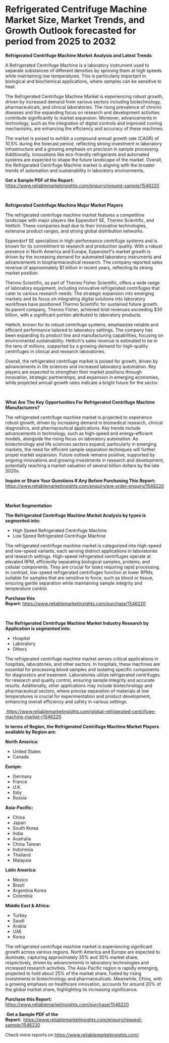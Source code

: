<p><h1>Refrigerated Centrifuge Machine Market Size, Market Trends, and Growth Outlook forecasted for period from 2025 to 2032</h1></p><p><strong>Refrigerated Centrifuge Machine Market Analysis and Latest Trends</strong></p>
<p><p>A Refrigerated Centrifuge Machine is a laboratory instrument used to separate substances of different densities by spinning them at high speeds while maintaining low temperatures. This is particularly important in biological and biochemical applications, where samples can be sensitive to heat.</p><p>The Refrigerated Centrifuge Machine Market is experiencing robust growth, driven by increased demand from various sectors including biotechnology, pharmaceuticals, and clinical laboratories. The rising prevalence of chronic diseases and the expanding focus on research and development activities contribute significantly to market expansion. Moreover, advancements in technology, such as the integration of digital controls and improved cooling mechanisms, are enhancing the efficiency and accuracy of these machines. </p><p>The market is poised to exhibit a compound annual growth rate (CAGR) of 10.5% during the forecast period, reflecting strong investment in laboratory infrastructure and a growing emphasis on precision in sample processing. Additionally, innovations like eco-friendly refrigerants and automated systems are expected to shape the future landscape of the market. Overall, the Refrigerated Centrifuge Machine market is aligning with the broader trends of automation and sustainability in laboratory environments.</p></p>
<p><strong>Get a Sample PDF of the Report:&nbsp;</strong> <a href="https://www.reliablemarketinsights.com/enquiry/request-sample/1546220?utm_campaign=3529&utm_medium=2&utm_source=Github&utm_content=ia&utm_term=08042025&utm_id=refrigerated-centrifuge-machine">https://www.reliablemarketinsights.com/enquiry/request-sample/1546220</a></p>
<p>&nbsp;</p>
<p><strong>Refrigerated Centrifuge Machine Major Market Players</strong></p>
<p><p>The refrigerated centrifuge machine market features a competitive landscape with major players like Eppendorf SE, Thermo Scientific, and Hettich. These companies lead due to their innovative technologies, extensive product ranges, and strong global distribution networks.</p><p>Eppendorf SE specializes in high-performance centrifuge systems and is known for its commitment to research and production quality. With a robust presence in North America and Europe, Eppendorf's market growth is driven by the increasing demand for automated laboratory instruments and advancements in biopharmaceutical research. The company reported sales revenue of approximately $1 billion in recent years, reflecting its strong market position.</p><p>Thermo Scientific, as part of Thermo Fisher Scientific, offers a wide range of laboratory equipment, including innovative refrigerated centrifuges that cater to various research needs. The strategic expansion into emerging markets and its focus on integrating digital solutions into laboratory workflows have positioned Thermo Scientific for sustained future growth. Its parent company, Thermo Fisher, achieved total revenues exceeding $30 billion, with a significant portion attributed to laboratory products.</p><p>Hettich, known for its robust centrifuge systems, emphasizes reliable and efficient performance tailored to laboratory settings. The company has been expanding its product line and manufacturing capabilities, focusing on environmental sustainability. Hettich's sales revenue is estimated to be in the tens of millions, supported by a growing demand for high-quality centrifuges in clinical and research laboratories.</p><p>Overall, the refrigerated centrifuge market is poised for growth, driven by advancements in life sciences and increased laboratory automation. Key players are expected to strengthen their market positions through innovation, strategic partnerships, and expansion in emerging economies, while projected annual growth rates indicate a bright future for the sector.</p></p>
<p>&nbsp;</p>
<p><strong>What Are The Key Opportunities For Refrigerated Centrifuge Machine Manufacturers?</strong></p>
<p><p>The refrigerated centrifuge machine market is projected to experience robust growth, driven by increasing demand in biomedical research, clinical diagnostics, and pharmaceutical applications. Key trends include advancements in technology, such as high-speed and energy-efficient models, alongside the rising focus on laboratory automation. As biotechnology and life sciences sectors expand, particularly in emerging markets, the need for efficient sample separation techniques will further propel market expansion. Future outlook remains positive, supported by ongoing innovations and growing investments in research and development, potentially reaching a market valuation of several billion dollars by the late 2020s.</p></p>
<p><strong>Inquire or Share Your Questions If Any Before Purchasing This Report:</strong> <a href="https://www.reliablemarketinsights.com/enquiry/pre-order-enquiry/1546220?utm_campaign=3529&utm_medium=2&utm_source=Github&utm_content=ia&utm_term=08042025&utm_id=refrigerated-centrifuge-machine">https://www.reliablemarketinsights.com/enquiry/pre-order-enquiry/1546220</a></p>
<p>&nbsp;</p>
<p><strong>Market Segmentation</strong></p>
<p><strong>The Refrigerated Centrifuge Machine Market Analysis by types is segmented into:</strong></p>
<p><ul><li>High Speed Refrigerated Centrifuge Machine</li><li>Low Speed Refrigerated Centrifuge Machine</li></ul></p>
<p><p>The refrigerated centrifuge machine market is categorized into high-speed and low-speed variants, each serving distinct applications in laboratories and research settings. High-speed refrigerated centrifuges operate at elevated RPM, efficiently separating biological samples, proteins, and cellular components. They are crucial for tasks requiring rapid processing. In contrast, low-speed refrigerated centrifuges function at lower RPMs, suitable for samples that are sensitive to force, such as blood or tissue, ensuring gentle separation while maintaining sample integrity and temperature control.</p></p>
<p><strong>Purchase this Report:&nbsp;</strong><a href="https://www.reliablemarketinsights.com/purchase/1546220?utm_campaign=3529&utm_medium=2&utm_source=Github&utm_content=ia&utm_term=08042025&utm_id=refrigerated-centrifuge-machine">https://www.reliablemarketinsights.com/purchase/1546220</a></p>
<p>&nbsp;</p>
<p><strong>The Refrigerated Centrifuge Machine Market Industry Research by Application is segmented into:</strong></p>
<p><ul><li>Hospital</li><li>Laboratory</li><li>Others</li></ul></p>
<p><p>The refrigerated centrifuge machine market serves critical applications in hospitals, laboratories, and other sectors. In hospitals, these machines are essential for processing blood samples and isolating specific components for diagnostics and treatment. Laboratories utilize refrigerated centrifuges for research and quality control, ensuring sample integrity and accurate results. Additionally, other applications may include biotechnology and pharmaceutical sectors, where precise separation of materials at low temperatures is crucial for experimentation and product development, enhancing overall efficiency and safety in various settings.</p></p>
<p><a href="https://www.reliablemarketinsights.com/global-refrigerated-centrifuge-machine-market-r1546220?utm_campaign=3529&utm_medium=2&utm_source=Github&utm_content=ia&utm_term=08042025&utm_id=refrigerated-centrifuge-machine">&nbsp;https://www.reliablemarketinsights.com/global-refrigerated-centrifuge-machine-market-r1546220</a></p>
<p><strong>In terms of Region, the Refrigerated Centrifuge Machine Market Players available by Region are:</strong></p>
<p>
    <p> <strong> North America: </strong>
        <ul>
            <li>United States</li>
            <li>Canada</li>
        </ul>
        </p> 
    <p> <strong> Europe: </strong>
        <ul>
            <li>Germany</li>
            <li>France</li>
            <li>U.K.</li>
            <li>Italy</li>
            <li>Russia</li>
        </ul>
        </p> 
    <p> <strong> Asia-Pacific: </strong>
        <ul>
            <li>China</li>
            <li>Japan</li>
            <li>South Korea</li>
            <li>India</li>
            <li>Australia</li>
            <li>China Taiwan</li>
            <li>Indonesia</li>
            <li>Thailand</li>
            <li>Malaysia</li>
        </ul>
        </p> 
    <p> <strong> Latin America: </strong>
        <ul>
            <li>Mexico</li>
            <li>Brazil</li>
            <li>Argentina Korea</li>
            <li>Colombia</li>
        </ul>
        </p> 
    <p> <strong> Middle East & Africa: </strong>
        <ul>
            <li>Turkey</li>
            <li>Saudi</li>
            <li>Arabia</li>
            <li>UAE</li>
            <li>Korea</li>
        </ul>
    </p>
    </p>
<p><p>The refrigerated centrifuge machine market is experiencing significant growth across various regions. North America and Europe are expected to dominate, capturing approximately 35% and 30% market share, respectively, driven by advancements in laboratory technologies and increased research activities. The Asia-Pacific region is rapidly emerging, projected to hold about 25% of the market share, fueled by rising investments in biotechnology and pharmaceuticals. Meanwhile, China, with a growing emphasis on healthcare innovation, accounts for around 20% of the global market share, highlighting its increasing significance.</p></p>
<p><strong>Purchase this Report: </strong><a href="https://www.reliablemarketinsights.com/purchase/1546220?utm_campaign=3529&utm_medium=2&utm_source=Github&utm_content=ia&utm_term=08042025&utm_id=refrigerated-centrifuge-machine">https://www.reliablemarketinsights.com/purchase/1546220</a></p>
<p>&nbsp;<strong>Get a Sample PDF of the Report:&nbsp;&nbsp;</strong><a href="https://www.reliablemarketinsights.com/enquiry/request-sample/1546220?utm_campaign=3529&utm_medium=2&utm_source=Github&utm_content=ia&utm_term=08042025&utm_id=refrigerated-centrifuge-machine">https://www.reliablemarketinsights.com/enquiry/request-sample/1546220</a></p>
<p><strong></strong></p>
<p>Check more reports on <a href="https://www.reliablemarketinsights.com/?utm_campaign=3529&utm_medium=2&utm_source=Github&utm_content=ia&utm_term=08042025&utm_id=refrigerated-centrifuge-machine">https://www.reliablemarketinsights.com/</a></p>